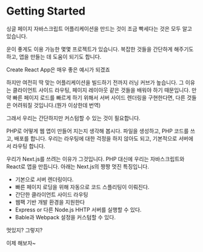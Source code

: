 # Getting Started

싱글 페이지 자바스크립트 어플리케이션을 만드는 것이 조금 빡세다는 것은 모두 알고 있습니다. 

운이 좋게도 이용 가능한 몇몇 프로젝트가 있습니다. 복잡한 것들을 간단하게 해주기도 하고, 앱을 만들는 데 도움이 되기도 합니다.



Create React App은 매우 좋은 예시가 되겠죠



하지만 여전히 딱 맞는 어플리케이션을 빌드하기 전까지 러닝 커브가 높습니다. 그 이유는 클라이언트 사이드 라우팅, 페이지 레이아웃 같은 것들을 배워야 하기 때문입니다. 만약 빠른 페이지 로드를 빠르게 하기 위해서 서버 사이드 렌더링을 구현한다면, 다른 것들은 어려워질 것입니다.(뭔가 이상한데 번역)



그래서 우리는 간단하지만 커스텀할 수 있는 것이 필요합니다.



PHP로 어떻게 웹 앱이 만들어 지는지 생각해 봅시다. 파일을 생성하고, PHP 코드를 쓰고, 배포를 합니다. 우리는 라우팅에 대한 걱정을 하지 않아도 되고, 기본적으로 서버에서 라우팅 합니다.



우리가 Next.js를 쓰려는 이유가 그것입니다. PHP 대신에 우리는 자바스크립트와 React로 앱을 만듭니다. 아래는 Next.js의 짱짱 멋진 특징입니다.

- 기본으로 서버 렌더링이다.
- 빠른 페이지 로딩을 위해 자동으로 코드 스플리팅이 이뤄진다.
- 간단한 클라이언트 사이드 라우팅
- 웹팩 기반 개발 환경을 지원한다
- Express or 다른 Node.js HHTP 서버를 실행할 수 있다.
- Bable과 Webpack 설정을 커스텀할 수 있다.

멋있지? 그렇지?

이제 해보자~